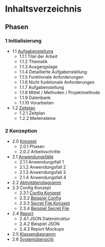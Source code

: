 # Inhaltsverzeichnis

## Phasen

### 1 Initialisierung

* 1.1 [Aufgabenstellung](https://github.com/srothPuzzle/FeedbackTool/blob/master/1_initialisierung/Pfeedback_Dokumentation_Aufgabenstellung.md)
    * 1.1.1 Titel der Arbeit
    * 1.1.2 Thematik
    * 1.1.3 Ausgangslage
    * 1.1.4 Detaillierte Aufgabenstellung
    * 1.1.5 Funktionale Anforderungen
    * 1.1.6 Nicht funktionale Anforderungen
    * 1.1.7 Aufgabenstellung
    * 1.1.8 Mittel / Methoden / Projektmethode
    * 1.1.9 Datenbank
    * 1.1.10 Vorarbeiten
* 1.2 [Zeitplan](https://github.com/puzzle/mailbox-watcher/blob/master/doc/1_initialisierung/1.2_zeitplan.md)
    * 1.2.1 Zeitplan
    * 1.2.2 Meilensteine

### 2 Konzeption

* 2.0 [Konzept](https://github.com/srothPuzzle/FeedbackTool/blob/master/2_konzeption/Pfeedback_Dokumentation_Konzept.md)
    * 2.0.1 Phasen
    * 2.0.2 Arbeitsschritte
* 2.1 [Anwendungsfälle](https://github.com/srothPuzzle/FeedbackTool/tree/master/2_konzeption/use_cases)
    * 2.1.1 Anwendungsfall 1
    * 2.1.2 Anwendungsfall 2
    * 2.1.3 Anwendungsfall 3
    * 2.1.4 Anwendungsfall 4
* 2.2 [Aktivitätendiagramm](https://github.com/srothPuzzle/FeedbackTool/tree/master/2_konzeption/Aktivit%C3%A4tendiagramme)
* 2.3 Config Konzept
    * 2.3.1 [Config Konzept](https://github.com/puzzle/mailbox-watcher/blob/master/doc/2_konzeption/2.3_config_konzept/2.3.1_config_konzept.md)
    * 2.3.2 [Beispiel Config](https://github.com/puzzle/mailbox-watcher/blob/master/doc/2_konzeption/2.3_config_konzept/projectname.yml)
    * 2.3.3 [Secret File Konzept](https://github.com/puzzle/mailbox-watcher/blob/master/doc/2_konzeption/2.3_config_konzept/2.3.3_secret_file_konzept.md)
    * 2.3.4 [Beispiel Secret File](https://github.com/puzzle/mailbox-watcher/blob/master/doc/2_konzeption/2.3_config_konzept/secret.yml)
* 2.4 [Report](https://github.com/puzzle/mailbox-watcher/blob/master/doc/2_konzeption/2.4_report_konzept.md)
    * 2.4.1 JSON Datenstruktur
    * 2.4.2 Beispiel JSON
    * 2.4.3 Report Mockups
* 2.5 [Klassendiagramm](https://github.com/puzzle/mailbox-watcher/blob/master/doc/2_konzeption/2.5_klassendiagramm.md)
* 2.6 [Systemübersicht](https://github.com/puzzle/mailbox-watcher/blob/master/doc/2_konzeption/2.6_systemübersicht.md)
